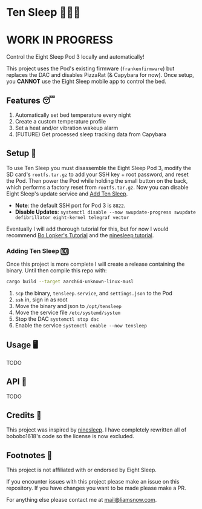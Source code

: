 # Ten Sleep 🛌💤🔟

# WORK IN PROGRESS

Control the Eight Sleep Pod 3 locally and automatically!

This project uses the Pod's existing firmware (`frankenfirmware`) but replaces the DAC and disables PizzaRat (& Capybara for now).
Once setup, you __CANNOT__ use the Eight Sleep mobile app to control the bed.

## Features 😴
 1. Automatically set bed temperature every night
 2. Create a custom temperature profile
 3. Set a heat and/or vibration wakeup alarm
 4. (FUTURE) Get processed sleep tracking data from Capybara

## Setup 🥱
To use Ten Sleep you must disassemble the Eight Sleep Pod 3, modify the SD card's `rootfs.tar.gz`
to add your SSH key + root password, and reset the Pod. Then power the Pod while holding the small
button on the back, which performs a factory reset from `rootfs.tar.gz`. Now you can disable
Eight Sleep's update service and [Add Ten Sleep](#adding-ten-sleep-).
 - __Note__: the default SSH port for Pod 3 is `8822`.
 - __Disable Updates__: `systemctl disable --now swupdate-progress swupdate defibrillator eight-kernel telegraf vector`

Eventually I will add thorough tutorial for this, but for now I would recommend
[Bo Lopker's Tutorial](https://blopker.com/writing/04-zerosleep-1/#disassembly-overview)
and the [ninesleep tutorial](https://github.com/bobobo1618/ninesleep?tab=readme-ov-file#instructions).


### Adding Ten Sleep 🔟
Once this project is more complete I will create a release containing the binary.
Until then compile this repo with:

```bash
cargo build --target aarch64-unknown-linux-musl
```

 1. `scp` the binary, `tensleep.service`, and `settings.json` to the Pod
 2. `ssh` in, sign in as root
 3. Move the binary and json to `/opt/tensleep`
 4. Move the service file `/etc/systemd/system`
 5. Stop the DAC `systemctl stop dac`
 6. Enable the service `systemctl enable --now tensleep`

## Usage 🖥️
TODO

## API 🔌
TODO

## Credits 👏
This project was inspired by [ninesleep](https://github.com/bobobo1618/ninesleep).
I have completely rewritten all of bobobo1618's code so the license is now
excluded.

## Footnotes 📝
This project is not affiliated with or endorsed by Eight Sleep.

If you encounter issues with this project please make an
issue on this repository. If you have changes you want to
be made please make a PR.

For anything else please contact me at [mail@liamsnow.com](mailto:mail@liamsnow.com).
